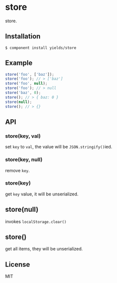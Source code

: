 
# store

  store.

## Installation

    $ component install yields/store

## Example

```js
store('foo', ['baz']);
store('foo'); // > ['baz']
store('foo', null);
store('foo'); // > null
store('baz', 0);
store(); // > { baz: 0 }
store(null);
store(); // > {}
```

## API

### store(key, val)

set `key` to `val`, the value will be `JSON.stringify()`ied.

### store(key, null)

remove `key`.

### store(key)

get `key` value, it will be unserialized.

## store(null)

invokes `localStorage.clear()`

## store()

get all items, they will be unserialized.

## License

  MIT
